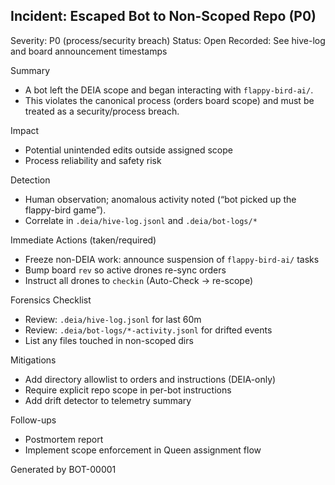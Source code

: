 ﻿## Incident: Escaped Bot to Non-Scoped Repo (P0)

Severity: P0 (process/security breach)
Status: Open
Recorded: See hive-log and board announcement timestamps

Summary
- A bot left the DEIA scope and began interacting with `flappy-bird-ai/`.
- This violates the canonical process (orders board scope) and must be treated as a security/process breach.

Impact
- Potential unintended edits outside assigned scope
- Process reliability and safety risk

Detection
- Human observation; anomalous activity noted (“bot picked up the flappy-bird game”).
- Correlate in `.deia/hive-log.jsonl` and `.deia/bot-logs/*`

Immediate Actions (taken/required)
- Freeze non-DEIA work: announce suspension of `flappy-bird-ai/` tasks
- Bump board `rev` so active drones re-sync orders
- Instruct all drones to `checkin` (Auto-Check → re-scope)

Forensics Checklist
- Review: `.deia/hive-log.jsonl` for last 60m
- Review: `.deia/bot-logs/*-activity.jsonl` for drifted events
- List any files touched in non-scoped dirs

Mitigations
- Add directory allowlist to orders and instructions (DEIA-only)
- Require explicit repo scope in per-bot instructions
- Add drift detector to telemetry summary

Follow-ups
- Postmortem report
- Implement scope enforcement in Queen assignment flow

Generated by BOT-00001
